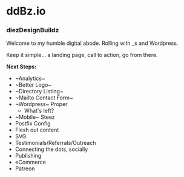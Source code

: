 # ddBz.io
### diezDesignBuildz

Welcome to my humble digital abode. Rolling with _s and Wordpress. 

Keep it simple... a landing page, call to action, go from there.

**Next Steps:**
  * ~Analytics~
  * ~Better Logo~
  * ~Directory Listing~ 
  * ~Mailto Contact Form~ 
  * ~Wordpress~ Proper
    * What's left?
  * ~Mobile~ Steez
  * Postfix Config
  * Flesh out content
  * SVG
  * Testimonials/Referrals/Outreach
  * Connecting the dots, socially
  * Publishing 
  * eCommerce
  * Patreon
